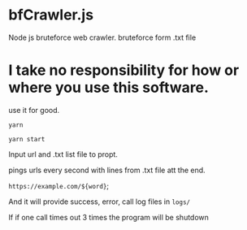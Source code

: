 # bfCrawler.js
Node js bruteforce web crawler. bruteforce form .txt file

# I take no responsibility for how or where you use this software.

use it for good.

`yarn`

`yarn start`

Input url and .txt list file to propt.

pings urls every second with lines from .txt file att the end.

`https://example.com/${word}`;

And it will provide success, error, call log files in `logs/`

If if one call times out 3 times the program will be shutdown
